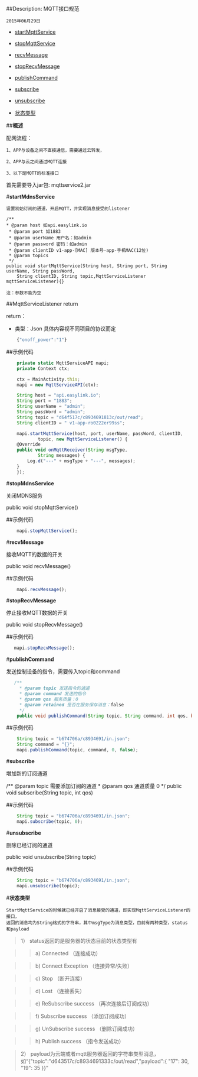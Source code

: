 ##Description: MQTT接口规范

    2015年06月29日

* [startMqttService](#1)

* [stopMqttService](#2)

* [recvMessage](#3)

* [stopRecvMessage](#4)

* [publishCommand](#5)

* [subscribe](#6)

* [unsubscribe](#7)

* [状态类型](#8)

##**概述**

配网流程：

    1、APP与设备之间不直接通信，需要通过云转发，

    2、APP与云之间通过MQTT连接

    3、以下是MQTT的标准接口

首先需要导入jar包: mqttservice2.jar

#**startMdnsService**<div id="1"></div>

    设置初始订阅的通道，开启MQTT，并实现消息接受的listener

    /**
    * @param host 如api.easylink.io 
     * @param port 如1883
     * @param userName 用户名：如admin
     * @param password 密码：如admin
     * @param clientID v1-app-[MAC] 版本号-app-手机MAC(12位)
     * @param topics 
     */
    public void startMqttService(String host, String port, String userName, String passWord, 
        String clientID, String topic,MqttServiceListener mqttServiceListener){}

    注：参数不能为空

##MqttServiceListener return

return：

- 类型：Json 具体内容视不同项目的协议而定

```js
    {"onoff_power":"1"}
```


##示例代码

```js
    private static MqttServiceAPI mapi;
    private Context ctx;

    ctx = MainActivity.this;
    mapi = new MqttServiceAPI(ctx);

    String host = "api.easylink.io";
    String port = "1883";
    String userName = "admin";
    String passWord = "admin";
    String topic = "d64f517c/c8934691813c/out/read";
    String clientID = " v1-app-ro0222er99ss"; 

    mapi.startMqttService(host, port, userName, passWord, clientID,
            topic, new MqttServiceListener() {
    @Override
    public void onMqttReceiver(String msgType,
            String messages) {
        Log.d("---" + msgType + "---", messages);
    }
    });
```

#**stopMdnsService**<div id="2"></div>

   关闭MDNS服务

   public void stopMqttService()

##示例代码

```js
    mapi.stopMqttService();
```

#**recvMessage**<div id="3"></div>

   接收MQTT的数据的开关

   public void recvMessage()

##示例代码

```js
    mapi.recvMessage();
```

#**stopRecvMessage**<div id="4"></div>

   停止接收MQTT数据的开关

   public void stopRecvMessage()

##示例代码

```js
   mapi.stopRecvMessage();  
```

#**publishCommand**<div id="5"></div>

   发送控制设备的指令，需要传入topic和command

```java
   /**
     * @param topic 发送指令的通道
     * @param command 发送的指令
     * @param qos 服务质量：0
     * @param retained 是否在服务保存消息：false
     */
    public void publishCommand(String topic, String command, int qos, boolean retained){}
```

##示例代码

```js
    String topic = "b674706a/c8934691/in.json";
    String command = "{}";
    mapi.publishCommand(topic, command, 0, false);
```


#**subscribe**<div id="6"></div>

   增加新的订阅通道

   /** @param topic 需要添加订阅的通道
    * @param qos 通道质量 0
    */
    public void subscribe(String topic, int qos)

##示例代码

```js
    String topic = "b674706a/c8934691/in.json";
    mapi.subscribe(topic, 0);
```

#**unsubscribe**<div id="7"></div>

   删除已经订阅的通道

   public void unsubscribe(String topic)

##示例代码

```js
    String topic = "b674706a/c8934691/in.json";
    mapi.unsubscribe(topic);
```

#**状态类型**<div id="8"></div>

    StartMqttService的时候就已经开启了消息接受的通道，即实现MqttServiceListener的接口，
    返回的消息均为String格式的字符串，其中msgType为消息类型，目前有两种类型，status和payload

>1）  status返回的是服务器的状态目前的状态类型有

>>a)  Connected （连接成功）

>>b)  Connect Exception （连接异常/失败）

>>c)  Stop （断开连接）

>>d)  Lost （连接丢失）

>>e)  ReSubscribe success  （再次连接后订阅成功）

>>f)  Subscribe success （添加订阅成功）

>>g)  UnSubscribe success （删除订阅成功）

>>h)  Publish success （指令发送成功）

>2）  payload为云端或者mqtt服务器返回的字符串类型消息，如“{"topic":"d643517c/c8934691333c/out/read","payload":{ "17": 30, "19": 35 }}”

